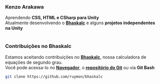 
### Kenzo Arakawa
Aprendendo **CSS, HTML e CSharp para Unity**<br>
Atualmente desenvolvendo o **[Bhaskalc](https://github.com/ruymon/bhaskalc)** e alguns **projetos independentes na Unity**<br>
<br>
### Contribuições no **Bhaskalc**
Estamos aceitando contribuições no **[Bhaskalc](https://github.com/ruymon/bhaskalc)**, nossa calculadora de equações de segundo grau.<br>
Você pode acessa-lo no **[Navegador](https://ruymon.github.io/bhaskalc/)**, o **[repositório do Git](https://github.com/ruymon/bhaskalc)** ou via **Git Bash**
```bash
git clone https://github.com/ruymon/bhaskalc
```
